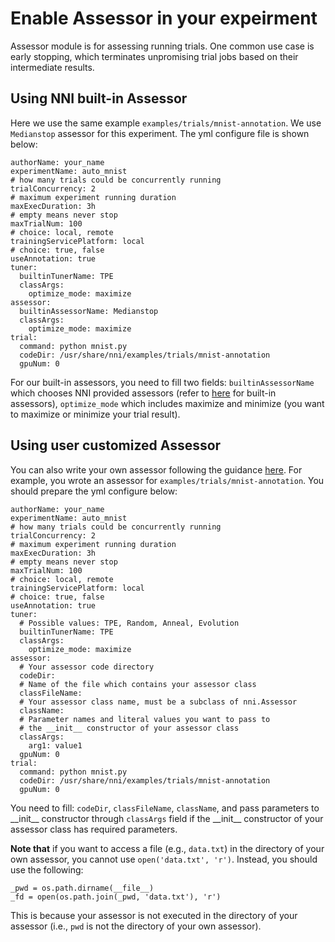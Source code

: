 **Enable Assessor in your expeirment**
===
Assessor module is for assessing running trials. One common use case is early stopping, which terminates unpromising trial jobs based on their intermediate results.

## Using NNI built-in Assessor
Here we use the same example `examples/trials/mnist-annotation`. We use `Medianstop` assessor for this experiment. The yml configure file is shown below:
```
authorName: your_name
experimentName: auto_mnist
# how many trials could be concurrently running
trialConcurrency: 2
# maximum experiment running duration
maxExecDuration: 3h
# empty means never stop
maxTrialNum: 100
# choice: local, remote  
trainingServicePlatform: local
# choice: true, false  
useAnnotation: true
tuner:
  builtinTunerName: TPE
  classArgs:
    optimize_mode: maximize
assessor:
  builtinAssessorName: Medianstop
  classArgs:
    optimize_mode: maximize
trial:
  command: python mnist.py
  codeDir: /usr/share/nni/examples/trials/mnist-annotation
  gpuNum: 0
```
For our built-in assessors, you need to fill two fields: `builtinAssessorName` which chooses NNI provided assessors (refer to [here]() for built-in assessors), `optimize_mode` which includes maximize and minimize (you want to maximize or minimize your trial result).

## Using user customized Assessor
You can also write your own assessor following the guidance [here](). For example, you wrote an assessor for `examples/trials/mnist-annotation`. You should prepare the yml configure below:
```
authorName: your_name
experimentName: auto_mnist
# how many trials could be concurrently running
trialConcurrency: 2
# maximum experiment running duration
maxExecDuration: 3h
# empty means never stop
maxTrialNum: 100
# choice: local, remote  
trainingServicePlatform: local
# choice: true, false  
useAnnotation: true
tuner:
  # Possible values: TPE, Random, Anneal, Evolution
  builtinTunerName: TPE
  classArgs:
    optimize_mode: maximize
assessor:
  # Your assessor code directory
  codeDir: 
  # Name of the file which contains your assessor class
  classFileName: 
  # Your assessor class name, must be a subclass of nni.Assessor
  className: 
  # Parameter names and literal values you want to pass to
  # the __init__ constructor of your assessor class
  classArgs:
    arg1: value1
  gpuNum: 0
trial:
  command: python mnist.py
  codeDir: /usr/share/nni/examples/trials/mnist-annotation
  gpuNum: 0
```
You need to fill: `codeDir`, `classFileName`, `className`, and pass parameters to \_\_init__ constructor through `classArgs` field if the \_\_init__ constructor of your assessor class has required parameters.

**Note that** if you want to access a file (e.g., ```data.txt```) in the directory of your own assessor, you cannot use ```open('data.txt', 'r')```. Instead, you should use the following:
```
_pwd = os.path.dirname(__file__)
_fd = open(os.path.join(_pwd, 'data.txt'), 'r')
```
This is because your assessor is not executed in the directory of your assessor (i.e., ```pwd``` is not the directory of your own assessor).